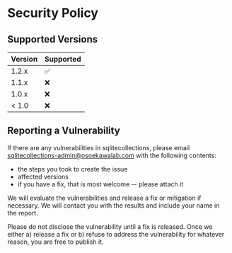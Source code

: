# Security Policy

## Supported Versions

| Version | Supported          |
| ------- | ------------------ |
| 1.2.x   | :white_check_mark: |
| 1.1.x   | :x:                |
| 1.0.x   | :x:                |
| < 1.0   | :x:                |

## Reporting a Vulnerability

If there are any vulnerabilities in sqlitecollections, please email sqlitecollections-admin@osoekawalab.com with the following contents:
- the steps you took to create the issue
- affected versions
- if you have a fix, that is most welcome -- please attach it

We will evaluate the vulnerabilities and release a fix or mitigation if necessary.
We will contact you with the results and include your name in the report.

Please do not disclose the vulnerability until a fix is released.
Once we either a) release a fix or b) refuse to address the vulnerability for whatever reason, you are free to publish it.
